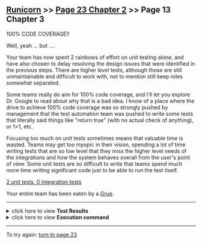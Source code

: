 ## [Runicorn](../page-0/README.md) >> [Page 23 Chapter 2](../page-23/README.md) >> Page 13 Chapter 3

100% CODE COVERAGE!!

Well, yeah ... but .... 

Your team has now spent 2 rainbows of effort on unit testing alone, and have also chosen to delay resolving the design issues that were identified in the previous steps.  There are higher level tests, although those are still unmaintainable and difficult to work with, not to mention still keep roles somewhat separated.

Some teams really do aim for 100% code coverage, and I'll let you explore Dr. Google to read about why that is a bad idea.  I know of a place where the drive to achieve 100% code coverage was so strongly pushed by management that the test automation team was pushed to write some tests that literally said things like "return true" (with no actual check of anything), or 1=1, etc.

Focusing too much on unit tests sometimes means that valuable time is wasted.  Teams may get too myopic in their vision, spending a lot of time writing tests that are so low level that they miss the higher level needs of the integrations and how the system behaves overall from the user's point of view.  Some unit tests are so difficult to write that teams spend much more time writing significant code just to be able to *run* the test itself.

[2 unit tests, 0 integration tests](https://michelenasti.com/images/unit-testing-1.gif)

Your entire team has been eaten by a [Grue](https://en.wikipedia.org/wiki/Grue_(monster)).

<hr>

<details>
    <summary>click here to view <b>Test Results</b></summary>
    <img width="33%" src="assets/results.png"/>
</details>

<details>
    <summary>click here to view <b>Execution command</b></summary>

    ./execute.sh
</details>

<hr>

To try again: [turn to page 23](../page-23/README.md)